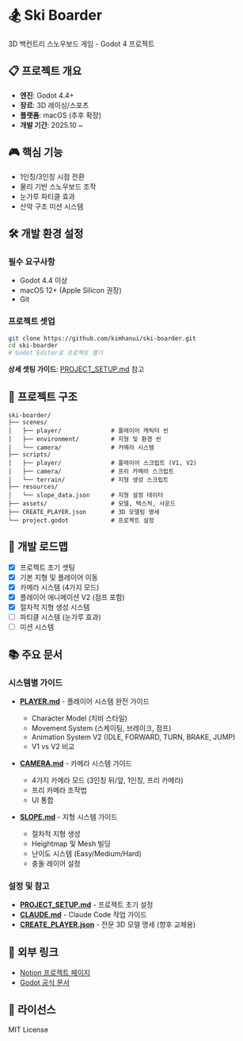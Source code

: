 # 🏂 Ski Boarder

3D 백컨트리 스노우보드 게임 - Godot 4 프로젝트

## 📋 프로젝트 개요
- **엔진**: Godot 4.4+
- **장르**: 3D 레이싱/스포츠
- **플랫폼**: macOS (추후 확장)
- **개발 기간**: 2025.10 ~

## 🎮 핵심 기능
- 1인칭/3인칭 시점 전환
- 물리 기반 스노우보드 조작
- 눈가루 파티클 효과
- 산악 구조 미션 시스템

## 🛠 개발 환경 설정

### 필수 요구사항
- Godot 4.4 이상
- macOS 12+ (Apple Silicon 권장)
- Git

### 프로젝트 셋업
```bash
git clone https://github.com/kimhanui/ski-boarder.git
cd ski-boarder
# Godot Editor로 프로젝트 열기
```

**상세 셋팅 가이드**: [PROJECT_SETUP.md](./PROJECT_SETUP.md) 참고

## 📁 프로젝트 구조
```
ski-boarder/
├── scenes/
│   ├── player/              # 플레이어 캐릭터 씬
│   ├── environment/         # 지형 및 환경 씬
│   └── camera/              # 카메라 시스템
├── scripts/
│   ├── player/              # 플레이어 스크립트 (V1, V2)
│   ├── camera/              # 프리 카메라 스크립트
│   └── terrain/             # 지형 생성 스크립트
├── resources/
│   └── slope_data.json      # 지형 설정 데이터
├── assets/                  # 모델, 텍스처, 사운드
├── CREATE_PLAYER.json       # 3D 모델링 명세
└── project.godot            # 프로젝트 설정
```

## 🎯 개발 로드맵
- [x] 프로젝트 초기 셋팅
- [x] 기본 지형 및 플레이어 이동
- [x] 카메라 시스템 (4가지 모드)
- [x] 플레이어 애니메이션 V2 (점프 포함)
- [x] 절차적 지형 생성 시스템
- [ ] 파티클 시스템 (눈가루 효과)
- [ ] 미션 시스템

## 📚 주요 문서

### 시스템별 가이드
- **[PLAYER.md](./PLAYER.md)** - 플레이어 시스템 완전 가이드
  - Character Model (치비 스타일)
  - Movement System (스케이팅, 브레이크, 점프)
  - Animation System V2 (IDLE, FORWARD, TURN, BRAKE, JUMP)
  - V1 vs V2 비교

- **[CAMERA.md](./CAMERA.md)** - 카메라 시스템 가이드
  - 4가지 카메라 모드 (3인칭 뒤/앞, 1인칭, 프리 카메라)
  - 프리 카메라 조작법
  - UI 통합

- **[SLOPE.md](./SLOPE.md)** - 지형 시스템 가이드
  - 절차적 지형 생성
  - Heightmap 및 Mesh 빌딩
  - 난이도 시스템 (Easy/Medium/Hard)
  - 충돌 레이어 설정

### 설정 및 참고
- **[PROJECT_SETUP.md](./PROJECT_SETUP.md)** - 프로젝트 초기 설정
- **[CLAUDE.md](./CLAUDE.md)** - Claude Code 작업 가이드
- **[CREATE_PLAYER.json](./CREATE_PLAYER.json)** - 전문 3D 모델 명세 (향후 교체용)

## 🔗 외부 링크
- [Notion 프로젝트 페이지](https://www.notion.so/28adfd12eb0f8169bac5ef9d5514f4f0)
- [Godot 공식 문서](https://docs.godotengine.org/en/stable/)

## 📝 라이선스
MIT License

